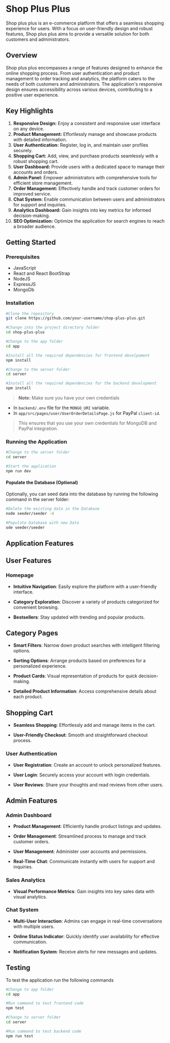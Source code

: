 # Shop Plus Plus

Shop plus plus is an e-commerce platform that offers a seamless shopping experience for users. With a focus on user-friendly design and robust features, Shop plus plus aims to provide a versatile solution for both customers and administrators.

## Overview

Shop plus plus encompasses a range of features designed to enhance the online shopping process. From user authentication and product management to order tracking and analytics, the platform caters to the needs of both customers and administrators. The application's responsive design ensures accessibility across various devices, contributing to a positive user experience.

## Key Highlights

1. **Responsive Design:** Enjoy a consistent and responsive user interface on any device.
2. **Product Management:** Effortlessly manage and showcase products with detailed information.
3. **User Authentication:** Register, log in, and maintain user profiles securely.
4. **Shopping Cart:** Add, view, and purchase products seamlessly with a robust shopping cart.
5. **User Dashboard:** Provide users with a dedicated space to manage their accounts and orders.
6. **Admin Panel:** Empower administrators with comprehensive tools for efficient store management.
7. **Order Management:** Effectively handle and track customer orders for improved service.
8. **Chat System:** Enable communication between users and administrators for support and inquiries.
9. **Analytics Dashboard:** Gain insights into key metrics for informed decision-making.
10. **SEO Optimization:** Optimize the application for search engines to reach a broader audience.

## Getting Started

### Prerequisites

- JavaScript
- React and React BootStrap
- NodeJS
- ExpressJS
- MongoDb

### Installation

```bash
#Clone the repository
git clone https://github.com/your-username/shop-plus-plus.git

#Change into the project directory folder
cd shop-plus-plus

#Change to the app folder
cd app

#Install all the required dependencies for frontend develpoment
npm install

#Change to the server folder
cd server

#Install all the required dependencies for the backend development
npm install
```

> **Note:** Make sure you have your own credentials

- In `backend/.env` file for the `MONGO_URI` variable.
- In `app/src/pages/user/UserOrderDetailsPage.js` for PayPal `client-id`.

> This ensures that you use your own credentials for MongoDB and PayPal integration.

### Running the Application

```bash
#Change to the server folder
cd server

#Start the application
npm run dev
```

#### Populate the Database (Optional)

Optionally, you can seed data into the database by running the following command in the server folder:

```bash
#Delete the existing data in the Database
node seeder/seeder -d

#Populate Database with new Data
ode seeder/seeder
```

## Application Features

## User Features

### Homepage

- **Intuitive Navigation**: Easily explore the platform with a user-friendly interface.

- **Category Exploration**: Discover a variety of products categorized for convenient browsing.

- **Bestsellers**: Stay updated with trending and popular products.

## Category Pages

- **Smart Filters**: Narrow down product searches with intelligent filtering options.

- **Sorting Options**: Arrange products based on preferences for a personalized experience.

- **Product Cards**: Visual representation of products for quick decision-making.

- **Detailed Product Information**: Access comprehensive details about each product.

## Shopping Cart

- **Seamless Shopping**: Effortlessly add and manage items in the cart.

- **User-Friendly Checkout**: Smooth and straightforward checkout process.

### User Authentication

- **User Registration**: Create an account to unlock personalized features.

- **User Login**: Securely access your account with login credentials.

- **User Reviews**: Share your thoughts and read reviews from other users.

## Admin Features

### Admin Dashboard

- **Product Management**: Efficiently handle product listings and updates.

- **Order Management**: Streamlined process to manage and track customer orders.

- **User Management**: Administer user accounts and permissions.

- **Real-Time Chat**: Communicate instantly with users for support and inquiries.

### Sales Analytics

- **Visual Performance Metrics**: Gain insights into key sales data with visual analytics.

### Chat System

- **Multi-User Interaction**: Admins can engage in real-time conversations with multiple users.

- **Online Status Indicator**: Quickly identify user availability for effective communication.

- **Notification System**: Receive alerts for new messages and updates.

## Testing

To test the application run the following commands

```bash
#Change to app folder
cd app

#Run command to test frontend code
npm test

#Change to server folder
cd server

#Run command to test backend code
npm run test
```

